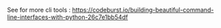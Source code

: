 See for more cli tools : https://codeburst.io/building-beautiful-command-line-interfaces-with-python-26c7e1bb54df
